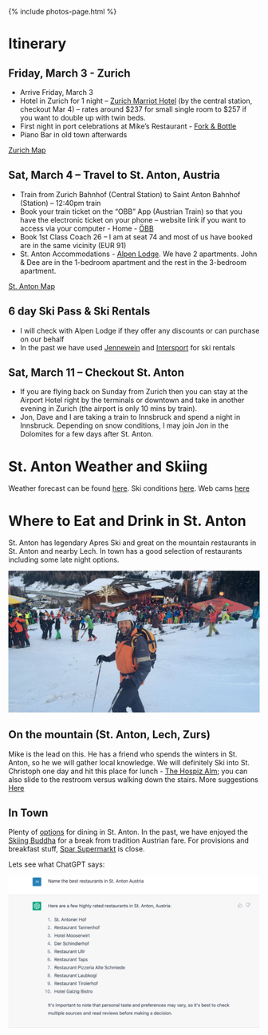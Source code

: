 {% include photos-page.html %}
# Itinerary

## Friday, March 3 - Zurich
* Arrive Friday, March 3
* Hotel in Zurich for 1 night – [Zurich Marriot Hotel](https://www.marriott.com/en-us/hotels/zrhdt-zurich-marriott-hotel/overview/) (by the central station, checkout Mar 4) – rates around $237 for small single room to $257 if you want to double up with twin beds.
* First night in port celebrations at Mike’s Restaurant - [Fork & Bottle](forkandbottle.ch)
* Piano Bar in old town afterwards

[Zurich Map](./zurich-page.html)

## Sat, March 4 – Travel to St. Anton, Austria

* Train from Zurich Bahnhof (Central Station)  to Saint Anton Bahnhof (Station) – 12:40pm train
* Book your train ticket on the “OBB” App (Austrian Train) so that you have the electronic ticket on your phone – website link if you want to access via your computer - Home - [ÖBB](https://shop.oebbtickets.at/en/ticket)
* Book 1st Class Coach 26 – I am at seat 74 and most of us have booked are in the same vicinity (EUR 91)
* St. Anton Accommodations - [Alpen Lodge](http://www.alpen-lodge.at/alpine_lodge_welcome-1.html). We have 2 apartments. John & Dee are in the 1-bedroom apartment and the rest in the 3-bedroom apartment.

[St. Anton Map](./stanton-page.html)
## 6 day Ski Pass & Ski Rentals

* I will check with Alpen Lodge if they offer any discounts or can purchase on our behalf
* In the past we have used [Jennewein](https://www.sport-jennewein.com/) and [Intersport](https://www.intersport-arlberg.com/en/) for ski rentals

## Sat, March 11 – Checkout St. Anton
* If you are flying back on Sunday from Zurich then you can stay at the Airport Hotel right by the terminals or downtown and take in another evening in Zurich (the airport is only 10 mins by train).
* Jon, Dave and I are taking a train to Innsbruck and spend a night in Innsbruck. Depending on snow conditions, I may join Jon in the Dolomites for a few days after St. Anton.

# St. Anton Weather and Skiing

Weather forecast can be found [here](https://www.stantonamarlberg.com/en/weather-report). Ski conditions [here](https://www.bergfex.com/stanton-stchristoph/schneebericht/). Web cams [here](https://www.stantonamarlberg.com/en/webcams)
# Where to Eat and Drink in St. Anton

St. Anton has legendary Apres Ski and great on the mountain restaurants in St. Anton and nearby Lech. In town has a good selection of restaurants including some late night options.

![Restos](/assets/images/mooserwirt.jpeg)
## On the mountain (St. Anton, Lech, Zurs)

Mike is the lead on this. He has a friend who spends the winters in St. Anton, so he we will gather local knowledge. We will definitely Ski into St. Christoph one day and hit this place for lunch - [The Hospiz Alm](arlberghospiz-alm.at); you can also slide to the restroom versus walking down the stairs. More suggestions [Here](./mountain-restos.md)
## In Town

Plenty of [options](https://archive.is/O1fmg) for dining in St. Anton.  In the past, we have enjoyed the [Skiing Buddha](http://www.skiingbuddha.at/) for a break from tradition Austrian fare.  For provisions and breakfast stuff, [Spar Supermarkt](https://spar-markt.at/) is close. 

Lets see what ChatGPT says:

![Restos](/assets/images/chat-gpt3-stanton-restos.png)


